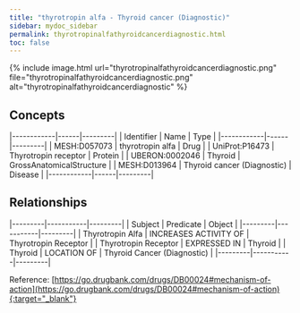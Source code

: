```yaml
---
title: "thyrotropin alfa - Thyroid cancer (Diagnostic)"
sidebar: mydoc_sidebar
permalink: thyrotropinalfathyroidcancerdiagnostic.html
toc: false 
---
```


{% include image.html url="thyrotropinalfathyroidcancerdiagnostic.png" file="thyrotropinalfathyroidcancerdiagnostic.png" alt="thyrotropinalfathyroidcancerdiagnostic" %}

## Concepts

|------------|------|---------|
| Identifier | Name | Type    |
|------------|------|---------|
| MESH:D057073 | thyrotropin alfa | Drug |
| UniProt:P16473 | Thyrotropin receptor | Protein |
| UBERON:0002046 | Thyroid | GrossAnatomicalStructure |
| MESH:D013964 | Thyroid cancer (Diagnostic) | Disease |
|------------|------|---------|

## Relationships

|---------|-----------|---------|
| Subject | Predicate | Object  |
|---------|-----------|---------|
| Thyrotropin Alfa | INCREASES ACTIVITY OF | Thyrotropin Receptor |
| Thyrotropin Receptor | EXPRESSED IN | Thyroid |
| Thyroid | LOCATION OF | Thyroid Cancer (Diagnostic) |
|---------|-----------|---------|

Reference: [https://go.drugbank.com/drugs/DB00024#mechanism-of-action](https://go.drugbank.com/drugs/DB00024#mechanism-of-action){:target="_blank"}